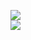 [![](https://img.shields.io/badge/Made%20With-Github%20Spray-lightgrey.svg?style=for-the-badge&logo=github)](https://github.com/Annihil/github-spray#7020)  
[![](https://i.imgur.com/2DrTn0Z.gif)](https://github.com/Annihil/github-spray)